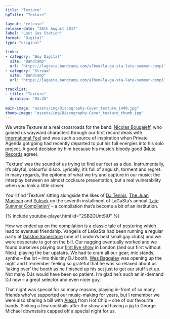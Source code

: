 ```yaml
---
title: "Texture"
hpTitle: "Texture"

layout: "release"
release-date: "28th August 2017"
label: "Last Gas Station"
format: "Digital"
type: "original"

links:
- category: "Buy Digital"
  site: "Bandcamp"
  url: "https://lagasta.bandcamp.com/album/la-ga-sta-late-summer-compilation-vol-7"
- category: "Stream"
  site: "Bandcamp"
  url: "https://lagasta.bandcamp.com/album/la-ga-sta-late-summer-compilation-vol-7"

tracklist:
- title: "Texture"
  duration: "05:35"
   
main-image: "assets/img/Discography-Cover_texture_1440.jpg"
thumb-image: "assets/img/Discography-Cover_texture_thumb.jpg"
---
```


We wrote Texture at a real crossroads for the band. [Nicolas Bougaïeff](https://soundcloud.com/nicolasbougaieff), who guided us wayward characters through our first record deals with [International Feel](https://soundcloud.com/international-feel) and was such a source of inspiration when Private Agenda got going had recently departed to put his full energies into his solo project. A good decision by him because his music’s bloody good ([Mute Records](http://mute.com/) agree).


‘Texture’ was the sound of us trying to find our feet as a duo. Instrumentally, it’s playful, colourful disco. Lyrically, it’s full of anguish, torment and regret. In many regards, the epitome of what we try and capture in our music: the interplay between an almost cocksure presentation, but a real vulnerability when you look a little closer.  


You’ll find ‘Texture’ sitting alongside the likes of [DJ Tennis](https://soundcloud.com/djtennisdjtennis), [The Juan Maclean](http://www.thejuanmaclean.com/) and [Yuksek](https://soundcloud.com/yuksek) on the seventh installment of LaGaSta’s annual [‘Late Summer Compilation’](https://lagasta.bandcamp.com/album/la-ga-sta-late-summer-compilation-vol-7) – a compilation that’s become a bit of an institution. 

{% include youtube-player.html id="2SB2DUntSiU" %}

How we ended up on the compilation is a classic tale of pestering which lead to eventual friendship. Vangelis of LaGaSta had been running a regular party at [Dalston Superstore](http://dalstonsuperstore.com/) (one of London’s best small gay clubs) and we were desperate to get on the bill. Our nagging eventually worked and we found ourselves playing our [first live show](https://www.residentadvisor.net/events/840622) in London (and our first without Nick), playing the bar upstairs. We had to cram all our gear; mic stands, synths – the lot – into this tiny DJ booth. [Wes Baggaley](https://www.residentadvisor.net/dj/wesbaggaley) was opening up the night and I remember feeling so grateful that he was so relaxed about us ‘taking over’ the booth as he finished up his set just to get our stuff set up. Not many DJs would have been so patient. I’m glad he’s such an in-demand DJ now – a great selector and even nicer guy. 


That night was special for so many reasons, playing in-front of so many friends who’ve supported our music-making for years, but I remember we were also sharing a bill with [Alexis](https://www.alexistaylorsolo.com/) from Hot Chip – one of our favourite bands. Sinking a few cocktails after the show and having a jig to George Michael downstairs capped off a special night for us.
